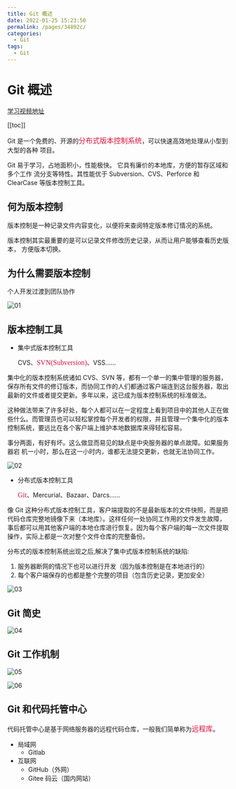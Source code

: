 ```yaml
---
title: Git 概述
date: 2022-01-25 15:23:50
permalink: /pages/34892c/
categories:
  - Git
tags:
  - Git
---
```

# Git 概述

[学习视频地址](https://www.bilibili.com/video/BV1vy4y1s7k6?from=search&seid=3454018643224740891&spm_id_from=333.337.0.0)

[[toc]]

Git 是一个免费的、开源的<font color=#DC143C size=3 face="黑体">分布式版本控制系统</font>，可以快速高效地处理从小型到大型的各种
项目。

Git 易于学习，占地面积小，性能极快。 它具有廉价的本地库，方便的暂存区域和多个工作
流分支等特性。其性能优于 Subversion、CVS、Perforce 和 ClearCase 等版本控制工具。

## 何为版本控制

版本控制是一种记录文件内容变化，以便将来查阅特定版本修订情况的系统。

版本控制其实最重要的是可以记录文件修改历史记录，从而让用户能够查看历史版本，
方便版本切换。

## 为什么需要版本控制

个人开发过渡到团队协作

![01](https://cdn.jsdelivr.net/gh/xustudyxu/image-hosting@master/studynotes/Git/images/01/01.png)

## 版本控制工具

+ 集中式版本控制工具

  CVS、<font color=#DC143C size=3 face="黑体">SVN(Subversion)</font>、VSS……

集中化的版本控制系统诸如 CVS、SVN 等，都有一个单一的集中管理的服务器，保存所有文件的修订版本，而协同工作的人们都通过客户端连到这台服务器，取出最新的文件或者提交更新。多年以来，这已成为版本控制系统的标准做法。

这种做法带来了许多好处，每个人都可以在一定程度上看到项目中的其他人正在做些什么。而管理员也可以轻松掌控每个开发者的权限，并且管理一个集中化的版本控制系统，要远比在各个客户端上维护本地数据库来得轻松容易。

事分两面，有好有坏。这么做显而易见的缺点是中央服务器的单点故障。如果服务器宕
机一小时，那么在这一小时内，谁都无法提交更新，也就无法协同工作。

![02](https://cdn.jsdelivr.net/gh/xustudyxu/image-hosting@master/studynotes/Git/images/01/02.png)

+ 分布式版本控制工具

  <font color=#DC143C size=3 face="黑体">Git</font>、Mercurial、Bazaar、Darcs……

像 Git 这种分布式版本控制工具，客户端提取的不是最新版本的文件快照，而是把代码仓库完整地镜像下来（本地库）。这样任何一处协同工作用的文件发生故障，事后都可以用其他客户端的本地仓库进行恢复。因为每个客户端的每一次文件提取操作，实际上都是一次对整个文件仓库的完整备份。

分布式的版本控制系统出现之后,解决了集中式版本控制系统的缺陷:

1. 服务器断网的情况下也可以进行开发（因为版本控制是在本地进行的）
2. 每个客户端保存的也都是整个完整的项目（包含历史记录，更加安全）

![03](https://cdn.jsdelivr.net/gh/xustudyxu/image-hosting@master/studynotes/Git/images/01/03.png)

## Git 简史

![04](https://cdn.jsdelivr.net/gh/xustudyxu/image-hosting@master/studynotes/Git/images/01/04.png)

## Git 工作机制

![05](https://cdn.jsdelivr.net/gh/xustudyxu/image-hosting@master/studynotes/Git/images/01/05.png)

![06](https://cdn.jsdelivr.net/gh/xustudyxu/image-hosting@master/studynotes/Git/images/01/06.png)

## Git 和代码托管中心

代码托管中心是基于网络服务器的远程代码仓库，一般我们简单称为<font color=#DC143C size=3 face="黑体">远程库</font>。

+ 局域网
  + Gitlab
+ 互联网
  + GitHub（外网）
  + Gitee 码云（国内网站）



